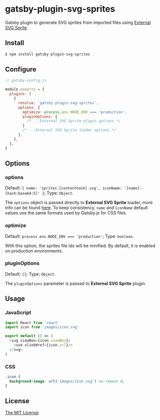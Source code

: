 # gatsby-plugin-svg-sprites

Gatsby plugin to generate SVG sprites from imported files using
[External SVG Sprite][1].

[1]: https://github.com/bensampaio/external-svg-sprite-loader

## Install

```bash
$ npm install gatsby-plugin-svg-sprites
```

## Configure

```javascript
// gatsby-config.js

module.exports = {
  plugins: [
    {
      resolve: `gatsby-plugin-svg-sprites`,
      options: {
        optimize: process.env.NODE_ENV === 'production',
        pluginOptions: {
          /* ...External SVG Sprite plugin options */
        }
        /* ...External SVG Sprite loader options */
      },
    },
  ],
}
```

## Options

### options

Default:
`{ name: 'sprites.[contenthash].svg', iconName: '[name]--[hash:base64:5]' }`;
Type: `Object`.

The `options` object is passed directly to __External SVG Sprite__ loader, more
info can be found [here][2]. To keep consistency, `name` and `iconName` default
values use the same formats used by Gatsby.js for CSS files.

[2]: https://github.com/bensampaio/external-svg-sprite-loader#options

### optimize

Default: `process.env.NODE_ENV === 'production'`; Type: `boolean`.

With this option, the sprites file ids will be minified. By default, it is
enabled on production environments.

### pluginOptions

Default: `{}`; Type: `Object`.

The `pluginOptions` parameter is passed to __External SVG Sprite__ plugin.

## Usage

### JavaScript

```javascript
import React from 'react'
import icon from 'images/icon.svg'

export default () => (
  <svg viewBox={icon.viewBox}>
    <use xlinkHref={icon.url}/>
  </svg>
)
```

### CSS

```css
.icon {
  background-image: url('images/icon.svg') no-repeat 0;
}
```

## License

[The MIT License](./LICENSE)
